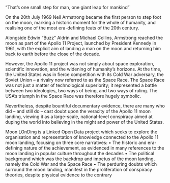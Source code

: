 “That’s one small step for man, one giant leap for mankind”

On the 20th July 1969 Neil Armstrong became the first person to step foot on the moon, marking a historic moment for the whole of humanity, and realising one of the most era-defining feats of the 20th century.

Alongside Edwin “Buzz” Aldrin and Michael Collins, Armstrong reached the moon as part of the Apollo 11 Project, launched by President Kennedy in 1961, with the explicit aim of landing a man on the moon and returning him back to earth before the close of the decade. 

However, the Apollo 11 project was not simply about space exploration, scientific innovation, and the widening of humanity’s horizons. At the time, the United States was in fierce competition with its Cold War adversary, the Soviet Union – a rivalry now referred to as the Space Race. The Space Race was not just a matter of technological superiority; it represented a battle between two ideologies, two ways of being, and two ways of ruling. The USA’s triumph in the Space Race was therefore hugely symbolic. 

Nevertheless, despite bountiful documentary evidence, there are many who did – and still do – cast doubt upon the veracity of the Apollo 11 moon landing, viewing it as a large-scale, national-level conspiracy aimed at duping the world into believing in the might and power of the United States.  

Moon LOnDing is a Linked Open Data project which seeks to explore the organisation and representation of knowledge connected to the Apollo 11 moon landing, focusing on three core narratives:
•	The historic and era-defining nature of the achievement, as evidenced in many references to the moon landing in popular culture throughout the decades 
•	The political background which was the backdrop and impetus of the moon landing, namely the Cold War and the Space Race 
•	The perduring doubts which surround the moon landing, manifest in the proliferation of conspiracy theories, despite physical evidence to the contrary

